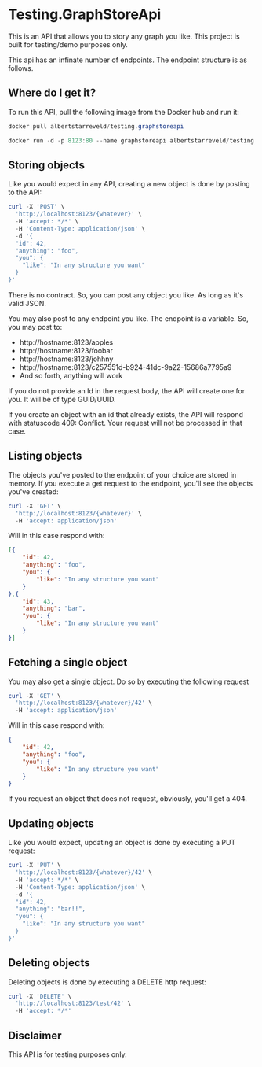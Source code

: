 # Testing.GraphStoreApi

This is an API that allows you to story any graph you like. This project is built for testing/demo purposes only.

This api has an infinate number of endpoints. The endpoint structure is as follows.

## Where do I get it?
To run this API, pull the following image from the Docker hub and run it:

```powershell
docker pull albertstarreveld/testing.graphstoreapi

docker run -d -p 8123:80 --name graphstoreapi albertstarreveld/testing.graphstoreapi
```

## Storing objects
Like you would expect in any API, creating a new object is done by posting to the API:

```powershell
curl -X 'POST' \
  'http://localhost:8123/{whatever}' \
  -H 'accept: */*' \
  -H 'Content-Type: application/json' \
  -d '{
  "id": 42,
  "anything": "foo",
  "you": {
    "like": "In any structure you want"
  }
}'

```

There is no contract. So, you can post any object you like. As long as it's valid JSON.

You may also post to any endpoint you like. The endpoint is a variable. So, you may post to:
* http://hostname:8123/apples
* http://hostname:8123/foobar
* http://hostname:8123/johhny
* http://hostname:8123/c257551d-b924-41dc-9a22-15686a7795a9
* And so forth, anything will work

If you do not provide an Id in the request body, the API will create one for you. It will be of type GUID/UUID.

If you create an object with an id that already exists, the API will respond with statuscode 409: Conflict. Your request will not be processed in that case.

## Listing objects

The objects you've posted to the endpoint of your choice are stored in memory. If you execute a get request to the endpoint, you'll see the objects you've created:

```powershell
curl -X 'GET' \
  'http://localhost:8123/{whatever}' \
  -H 'accept: application/json'
```

Will in this case respond with: 
```json
[{
    "id": 42,
    "anything": "foo",
    "you": {
        "like": "In any structure you want"
    }
},{
    "id": 43,
    "anything": "bar",
    "you": {
        "like": "In any structure you want"
    }
}]
```

## Fetching a single object

You may also get a single object. Do so by executing the following request

```powershell
curl -X 'GET' \
  'http://localhost:8123/{whatever}/42' \
  -H 'accept: application/json'
```

Will in this case respond with: 
```json
{
    "id": 42,
    "anything": "foo",
    "you": {
        "like": "In any structure you want"
    }
}
```

If you request an object that does not request, obviously, you'll get a 404.

## Updating objects
Like you would expect, updating an object is done by executing a PUT request:

```powershell
curl -X 'PUT' \
  'http://localhost:8123/{whatever}/42' \
  -H 'accept: */*' \
  -H 'Content-Type: application/json' \
  -d '{
  "id": 42,
  "anything": "bar!!",
  "you": {
    "like": "In any structure you want"
  }
}'
```

## Deleting objects

Deleting objects is done by executing a DELETE http request:


```powershell
curl -X 'DELETE' \
  'http://localhost:8123/test/42' \
  -H 'accept: */*'
```

## Disclaimer
This API is for testing purposes only.
